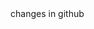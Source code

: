 <!DOCTYPE html>
<html>
<head>
	<meta charset="utf-8">
	<title></title>
</head>
<body>
changes in github
</body>
</html>